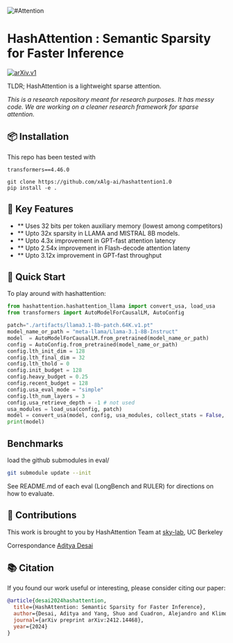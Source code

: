 ![#Attention](https://github.com/xAlg-ai/hashattention1.0/blob/main/images/logo2.png?raw=true)
# HashAttention : Semantic Sparsity for Faster Inference
[![arXiv.v1](https://img.shields.io/badge/arxiv.v1-2412.14468-B31B1B.svg)](https://arxiv.org/abs/2412.14468)

TLDR; HashAttention is a lightweight sparse attention.

<i>This is a research repository meant for research purposes. It has messy code. We are working on a cleaner research framework for sparse attention. </i>

## 📦 Installation

This repo has been tested with
```
transformers==4.46.0
```
```
git clone https://github.com/xAlg-ai/hashattention1.0
pip install -e .
```

## 🔧 Key Features

- ** Uses 32 bits per token auxiliary memory (lowest among competitors)
- ** Upto 32x sparsity in LLAMA and MISTRAL 8B models.
- ** Upto 4.3x improvement in GPT-fast attention latency
- ** Upto 2.54x improvement in Flash-decode attention lateny
- ** Upto 3.12x improvement in GPT-fast throughput



## 🚀 Quick Start

To play around with hashattention:

```python
from hashattention.hashattention_llama import convert_usa, load_usa
from transformers import AutoModelForCausalLM, AutoConfig

patch="./artifacts/llama3.1-8b-patch.64K.v1.pt"
model_name_or_path = "meta-llama/Llama-3.1-8B-Instruct"
model  = AutoModelForCausalLM.from_pretrained(model_name_or_path)
config = AutoConfig.from_pretrained(model_name_or_path)
config.lth_init_dim = 128
config.lth_final_dim = 32
config.lth_thold = 0
config.init_budget = 128
config.heavy_budget = 0.25
config.recent_budget = 128
config.usa_eval_mode = "simple"
config.lth_num_layers = 3
config.usa_retrieve_depth = -1 # not used
usa_modules = load_usa(config, patch)
model = convert_usa(model, config, usa_modules, collect_stats = False, train_usa=False)
print(model)
```
## Benchmarks
load the github submodules in eval/

```bash
git submodule update --init
```
See README.md of each eval (LongBench and RULER) for directions on how to evaluate.


## 🧠 Contributions

This work is brought to you by HashAttention Team at [sky-lab](https://sky.cs.berkeley.edu/), UC Berkeley

Correspondance [Aditya Desai](https://apd10.github.io/)

## 📚 Citation

If you found our work useful or interesting, please consider citing our paper:

```bibtex
@article{desai2024hashattention,
  title={HashAttention: Semantic Sparsity for Faster Inference},
  author={Desai, Aditya and Yang, Shuo and Cuadron, Alejandro and Klimovic, Ana and Zaharia, Matei and Gonzalez, Joseph E and Stoica, Ion},
  journal={arXiv preprint arXiv:2412.14468},
  year={2024}
}
```

